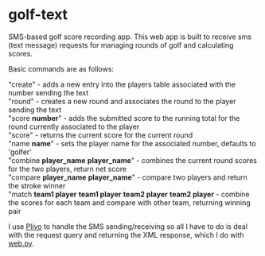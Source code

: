 golf-text
=========

SMS-based golf score recording app.  This web app is built to receive sms (text message) requests for
managing rounds of golf and calculating scores.

Basic commands are as follows:  

"create" - adds a new entry into the players table associated with the number sending the text  
"round" - creates a new round and associates the round to the player sending the text  
"score **number**" - adds the submitted score to the running total for the round currently associated to the player  
"score" - returns the current score for the current round  
"name **name**" - sets the player name for the associated number, defaults to 'golfer'  
"combine **player_name** **player_name**" - combines the current round scores for the two players, return net score  
"compare **player_name** **player_name**" - compare two players and return the stroke winner  
"match **team1 player** **team1 player** **team2 player** **team2 player** - combine the scores for each team and compare with other team, returning winning pair  

I use [Plivo](http://www.plivo.com) to handle the SMS sending/receiving so all I have to do is deal with the
request query and returning the XML response, which I do with [web.py](http://webpy.org).
